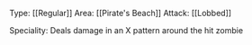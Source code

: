 Type: [[Regular]]
Area: [[Pirate's Beach]]
Attack: [[Lobbed]]

Speciality: Deals damage in an X pattern around the hit zombie